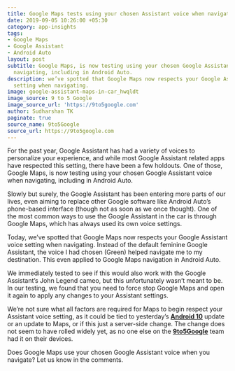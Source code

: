 ```yaml
---
title: Google Maps tests using your chosen Assistant voice when navigating
date: 2019-09-05 10:26:00 +05:30
category: app-insights
tags:
- Google Maps
- Google Assistant
- Android Auto
layout: post
subtitle: Google Maps, is now testing using your chosen Google Assistant voice when
  navigating, including in Android Auto.
description: we’ve spotted that Google Maps now respects your Google Assistant voice
  setting when navigating.
image: google-assistant-maps-in-car_hwqldt
image_source: 9 to 5 Google
image_source_url: 'https://9to5google.com'
author: Sudharshan TK
paginate: true
source_name: 9to5Google
source_url: https://9to5google.com
---
```


For the past year, Google Assistant has had a variety of voices to personalize your experience, and while most Google Assistant related apps have respected this setting, there have been a few holdouts. One of those, Google Maps, is now testing using your chosen Google Assistant voice when navigating, including in Android Auto.

Slowly but surely, the Google Assistant has been entering more parts of our lives, even aiming to replace other Google software like Android Auto’s phone-based interface (though not as soon as we once thought). One of the most common ways to use the Google Assistant in the car is through Google Maps, which has always used its own voice settings.

Today, we’ve spotted that Google Maps now respects your Google Assistant voice setting when navigating. Instead of the default feminine Google Assistant, the voice I had chosen (Green) helped navigate me to my destination. This even applied to Google Maps navigation in Android Auto.

We immediately tested to see if this would also work with the Google Assistant’s John Legend cameo, but this unfortunately wasn’t meant to be. In our testing, we found that you need to force stop Google Maps and open it again to apply any changes to your Assistant settings.

We’re not sure what all factors are required for Maps to begin respect your Assistant voice setting, as it could be tied to yesterday’s [**Android 10**](https://www.android.com/android-10/) update or an update to Maps, or if this just a server-side change. The change does not seem to have rolled widely yet, as no one else on the [**9to5Google**](https://9to5google.com) team had it on their devices.

Does Google Maps use your chosen Google Assistant voice when you navigate? Let us know in the comments.
